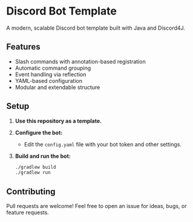 # Discord Bot Template

A modern, scalable Discord bot template built with Java and Discord4J.

## Features
- Slash commands with annotation-based registration
- Automatic command grouping
- Event handling via reflection
- YAML-based configuration
- Modular and extendable structure

## Setup

1. **Use this repository as a template.**

2. **Configure the bot:**
   - Edit the `config.yaml` file with your bot token and other settings.

3. **Build and run the bot:**
   ```bash
   ./gradlew build
   ./gradlew run
   ```

## Contributing

Pull requests are welcome! Feel free to open an issue for ideas, bugs, or feature requests.
